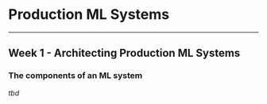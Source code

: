 # Production ML Systems

---

## Week 1 - Architecting Production ML Systems

### The components of an ML system

_tbd_

